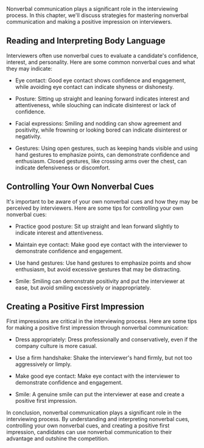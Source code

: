 
Nonverbal communication plays a significant role in the interviewing process. In this chapter, we'll discuss strategies for mastering nonverbal communication and making a positive impression on interviewers.

Reading and Interpreting Body Language
--------------------------------------

Interviewers often use nonverbal cues to evaluate a candidate's confidence, interest, and personality. Here are some common nonverbal cues and what they may indicate:

* Eye contact: Good eye contact shows confidence and engagement, while avoiding eye contact can indicate shyness or dishonesty.

* Posture: Sitting up straight and leaning forward indicates interest and attentiveness, while slouching can indicate disinterest or lack of confidence.

* Facial expressions: Smiling and nodding can show agreement and positivity, while frowning or looking bored can indicate disinterest or negativity.

* Gestures: Using open gestures, such as keeping hands visible and using hand gestures to emphasize points, can demonstrate confidence and enthusiasm. Closed gestures, like crossing arms over the chest, can indicate defensiveness or discomfort.

Controlling Your Own Nonverbal Cues
-----------------------------------

It's important to be aware of your own nonverbal cues and how they may be perceived by interviewers. Here are some tips for controlling your own nonverbal cues:

* Practice good posture: Sit up straight and lean forward slightly to indicate interest and attentiveness.

* Maintain eye contact: Make good eye contact with the interviewer to demonstrate confidence and engagement.

* Use hand gestures: Use hand gestures to emphasize points and show enthusiasm, but avoid excessive gestures that may be distracting.

* Smile: Smiling can demonstrate positivity and put the interviewer at ease, but avoid smiling excessively or inappropriately.

Creating a Positive First Impression
------------------------------------

First impressions are critical in the interviewing process. Here are some tips for making a positive first impression through nonverbal communication:

* Dress appropriately: Dress professionally and conservatively, even if the company culture is more casual.

* Use a firm handshake: Shake the interviewer's hand firmly, but not too aggressively or limply.

* Make good eye contact: Make eye contact with the interviewer to demonstrate confidence and engagement.

* Smile: A genuine smile can put the interviewer at ease and create a positive first impression.

In conclusion, nonverbal communication plays a significant role in the interviewing process. By understanding and interpreting nonverbal cues, controlling your own nonverbal cues, and creating a positive first impression, candidates can use nonverbal communication to their advantage and outshine the competition.
